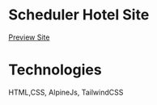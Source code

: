 # Scheduler Hotel Site

[Preview Site](./preview.png)

# Technologies

HTML,CSS, AlpineJs, TailwindCSS
